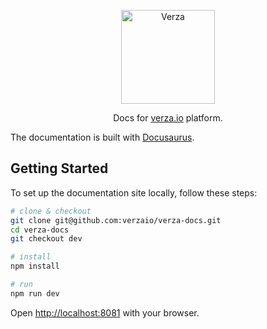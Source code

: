 <p align="center">
  <img width="150" src="https://verza.io/img/verza-public.svg" alt="Verza">

  <p align="center">Docs for <a href="https://verza.io" target="_blank">verza.io</a> platform.</p>
</p>

The documentation is built with [Docusaurus](https://docusaurus.io/).

## Getting Started

To set up the documentation site locally, follow these steps:

```bash
# clone & checkout
git clone git@github.com:verzaio/verza-docs.git
cd verza-docs
git checkout dev

# install
npm install

# run
npm run dev
```

Open [http://localhost:8081](http://localhost:8081) with your browser.
